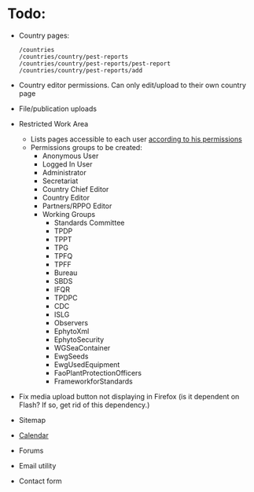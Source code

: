 # Todo:


- Country pages:
    ```
    /countries
    /countries/country/pest-reports
    /countries/country/pest-reports/pest-report
    /countries/country/pest-reports/add
    ```
- Country editor permissions. Can only edit/upload to their own country page
- File/publication uploads

- Restricted Work Area
    - Lists pages accessible to each user [according to his permissions](http://stackoverflow.com/a/16016717)
    - Permissions groups to be created: 
        - Anonymous User
        - Logged In User
        - Administrator
        - Secretariat
        - Country Chief Editor
        - Country Editor
        - Partners/RPPO Editor
        - Working Groups
            - Standards Committee 
            - TPDP 
            - TPPT 
            - TPG 
            - TPFQ 
            - TPFF 
            - Bureau 
            - SBDS 
            - IFQR 
            - TPDPC 
            - CDC 
            - ISLG 
            - Observers 
            - EphytoXml 
            - EphytoSecurity 
            - WGSeaContainer 
            - EwgSeeds 
            - EwgUsedEquipment 
            - FaoPlantProtectionOfficers 
            - FrameworkforStandards

- Fix media upload button not displaying in Firefox (is it dependent on Flash? If so, get rid of this dependency.)
- Sitemap
- [Calendar](https://github.com/shurik/mezzanine.calendar)
- Forums
- Email utility
- Contact form